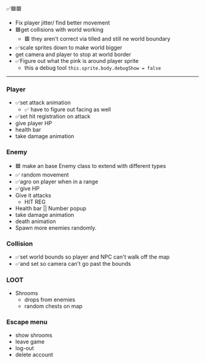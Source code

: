 ✅🟦🟥
- Fix player jitter/ find better movement 
- 🟦get collisions with world working
	- 🟥 they aren't correct via tilled and still ne world boundary 
- ✅scale sprites down to make world bigger
- get camera and player to stop at world border
- ✅Figure out what the pink is around player sprite
	- this a debug tool `this.sprite.body.debugShow = false`

---

### Player
- ✅set attack animation
	- ✅ have to figure out facing as well
- ✅set hit registration on attack
- give player HP
- health bar
- take damage animation

### Enemy
- 🟦 make an base Enemy class to extend with different types
- ✅ random movement
- ✅agro on player when in a range 
- ✅give HP
- Give it attacks
	- HIT REG
- Health bar || Number popup 
- take damage animation
- death animation
- Spawn more enemies randomly.  

### Collision
- ✅set world bounds so player and NPC can't walk off the map 
- ✅and set so camera can't go past the bounds

### LOOT
- Shrooms
	- drops from enemies
	- random chests on map


### Escape menu
- show shrooms
- leave game
- log-out
- delete account